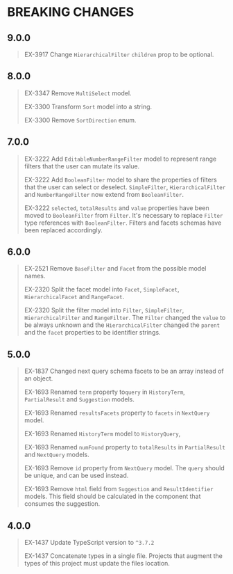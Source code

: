 # BREAKING CHANGES

## 9.0.0

> EX-3917 Change `HierarchicalFilter` `children` prop to be optional.

## 8.0.0

> EX-3347 Remove `MultiSelect` model.
> 
> EX-3300 Transform `Sort` model into a string.
> 
> EX-3300 Remove `SortDirection` enum.

## 7.0.0

> EX-3222 Add `EditableNumberRangeFilter` model to represent range filters that the user can mutate its value.
>
> EX-3222 Add `BooleanFilter` model to share the properties of filters that the user can select or deselect. `SimpleFilter`, `HierarchicalFilter` and `NumberRangeFilter` now extend from `BooleanFilter`.
>
> EX-3222 `selected`, `totalResults` and `value` properties have been moved to `BooleanFilter` from `Filter`. It's necessary to replace `Filter` type references with `BooleanFilter`. Filters and facets schemas have been replaced accordingly.

## 6.0.0

> EX-2521 Remove `BaseFilter` and `Facet` from the possible model names.
>
> EX-2320 Split the facet model into `Facet`, `SimpleFacet`, `HierarchicalFacet` and `RangeFacet`.
>
> EX-2320 Split the filter model into `Filter`, `SimpleFilter`, `HierarchicalFilter` and `RangeFilter`. The `Filter` changed the `value` to be always unknown and the `HierarchicalFilter` changed the `parent` and the `facet` properties to be identifier strings.

## 5.0.0

> EX-1837 Changed next query schema facets to be an array instead of an object.
>
> EX-1693 Renamed `term` property to`query` in `HistoryTerm`, `PartialResult` and `Suggestion` models. 
>
> EX-1693 Renamed `resultsFacets` property to `facets` in `NextQuery` model.
>
> EX-1693 Renamed `HistoryTerm` model to `HistoryQuery`,
>
> EX-1693 Renamed `numFound` property to `totalResults` in `PartialResult` and `NextQuery` models.
>
> EX-1693 Remove `id` property from `NextQuery` model. The `query` should be unique, and can be used instead.
>
> EX-1693 Remove `html` field from `Suggestion` and `ResultIdentifier` models. This field should be calculated in the component that consumes the suggestion.

## 4.0.0

> EX-1437 Update TypeScript version to `^3.7.2`
>
> EX-1437 Concatenate types in a single file. Projects that augment the types of this project must update the files location.

